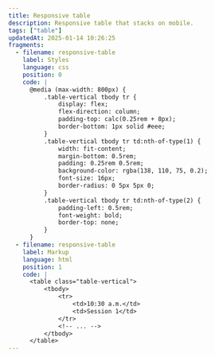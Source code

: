 ```yaml
---
title: Responsive table
description: Responsive table that stacks on mobile.
tags: ["table"]
updatedAt: 2025-01-14 10:26:25
fragments:
  - filename: responsive-table
    label: Styles
    language: css
    position: 0
    code: |
      @media (max-width: 800px) {
          .table-vertical tbody tr {
              display: flex;
              flex-direction: column;
              padding-top: calc(0.25rem + 8px);
              border-bottom: 1px solid #eee;
          }
          .table-vertical tbody tr td:nth-of-type(1) {
              width: fit-content;
              margin-bottom: 0.5rem;
              padding: 0.25rem 0.5rem;
              background-color: rgba(138, 110, 75, 0.2);
              font-size: 16px;
              border-radius: 0 5px 5px 0;
          }
          .table-vertical tbody tr td:nth-of-type(2) {
              padding-left: 0.5rem;
              font-weight: bold;
              border-top: none;
          }
      }
  - filename: responsive-table
    label: Markup
    language: html
    position: 1
    code: |
      <table class="table-vertical">
          <tbody>
              <tr>
                  <td>10:30 a.m.</td>
                  <td>Session 1</td>
              </tr>
              <!-- ... -->
          </tbody>
      </table>
---
```

